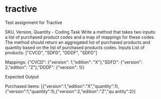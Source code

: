 # tractive
Test assignment for Tractive

SKU, Version, Quantity - Coding Task
Write a method that takes two inputs: a list of purchased product codes and a map of
mappings for these codes. The method should return an aggregated list of purchased
products and quantity based on the list of purchased products codes.
Inputs
List of products: ["CVCD", "SDFD", "DDDF", "SDFD"]

Mappings: 
{"CVCD": {"version": 1,"edition": "X"},"SDFD": {"version": 2,"edition":
"Z"},"DDDF": {"version": 1}}

Expected Output

Purchased items:
[{"version":1,"edition":"X","quantity":1},{"version":1,"quantity":1},{"version":2,"edition":"Z","qu
antity":2}]
